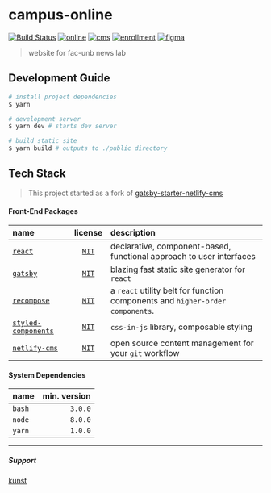 # campus-online

[![Build Status][travis-badge]][travis-url] [![online][www-badge]][www-url] [![cms][cms-badge]][cms-url] [![enrollment][enrollment-badge]][enrollment-url] [![figma][figma-badge]][figma-url]

> website for fac-unb news lab

## Development Guide
```bash
# install project dependencies
$ yarn

# development server
$ yarn dev # starts dev server

# build static site
$ yarn build # outputs to ./public directory
```



## Tech Stack
> This project started as a fork of [gatsby-starter-netlify-cms](https://github.com/fac-unb/campus-online/blob/master/github.com/AustinGreen/gatsby-starter-netlify-cms)

#### Front-End Packages

| name | license | description |
|:-----|:-------:|:------------|
| [`react`](https://reactjs.org/) | [`MIT`](https://api.github.com/repos/facebook/react/license) | declarative, component-based, functional approach to user interfaces |
| [`gatsby`](https://www.gatsbyjs.org/) | [`MIT`](https://github.com/gatsbyjs/gatsby/blob/master/LICENSE) | blazing fast static site generator for `react` |
| [`recompose`](https://github.com/acdlite/recompose) | [`MIT`](https://github.com/acdlite/recompose/blob/master/LICENSE.md) | a `react` utility belt for function components and `higher-order components`. |
| [`styled-components`](https://styled-components.com/) | [`MIT`](https://api.github.com/repos/:owner/:repo/license) | `css-in-js` library, composable styling |
| [`netlify-cms`](https://www.netlifycms.org/docs/widgets/) | [`MIT`](https://github.com/netlify/netlify-cms/blob/master/LICENSE) | open source content management for your `git` workflow |


#### System Dependencies
| name   | min. version |
|:-------|-------------:|
| `bash` |      `3.0.0` |
| `node` |      `8.0.0` |
| `yarn` |      `1.0.0` |


---

##### Support

[kunst](https://kunst.com.br)

[travis-badge]: https://travis-ci.com/fac-unb/campus-online.svg?branch=master
[travis-url]: https://travis-ci.com/fac-unb/campus-online
[www-badge]: https://img.shields.io/badge/netlify-online-brightgreen.svg
[www-url]: https://campus.kunst.cloud/
[cms-badge]: https://img.shields.io/badge/❖-cms-00C7B7.svg?colorA=00C7B7
[cms-url]: https://campus.kunst.cloud/admin/
[enrollment-badge]: https://img.shields.io/badge/≡-enrollment-0067EE.svg?colorA=0067EE
[enrollment-url]: https://matricula.campus.kunst.cloud/
[figma-badge]: https://img.shields.io/badge/Ω-figma-444648.svg?colorA=242628
[figma-url]: https://www.figma.com/file/M7qolUHcVVZiqcYh4XmsvV
